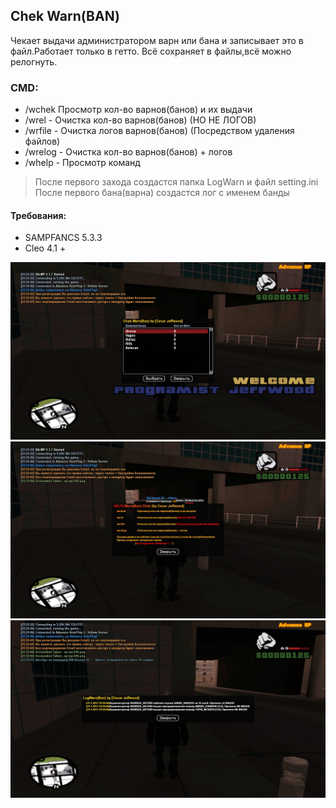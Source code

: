 ## Chek Warn(BAN)
Чекает выдачи администратором варн или бана и записывает это в файл.Работает только в гетто.
Всё сохраняет в файлы,всё можно релогнуть.

### CMD:
- /wchek Просмотр кол-во варнов(банов) и их выдачи
- /wrel - Очистка кол-во варнов(банов) (НО НЕ ЛОГОВ)
- /wrfile - Очистка логов варнов(банов) (Посредством удаления файлов)
- /wrelog - Очистка кол-во варнов(банов) + логов
- /whelp - Просмотр команд

>После первого захода создастся папка LogWarn и файл setting.ini
После первого бана(варна) создастся лог с именем банды

#### Требования:
- SAMPFANCS 5.3.3
- Cleo 4.1 +

![](https://github.com/code-cesar/SA-MP/blob/master/CLEO/ChekWarBan/Screen/chekWB_1.jpg)
![](https://github.com/code-cesar/SA-MP/blob/master/CLEO/ChekWarBan/Screen/chekWB_2.jpg)
![](https://github.com/code-cesar/SA-MP/blob/master/CLEO/ChekWarBan/Screen/chekWB_3.jpg)
